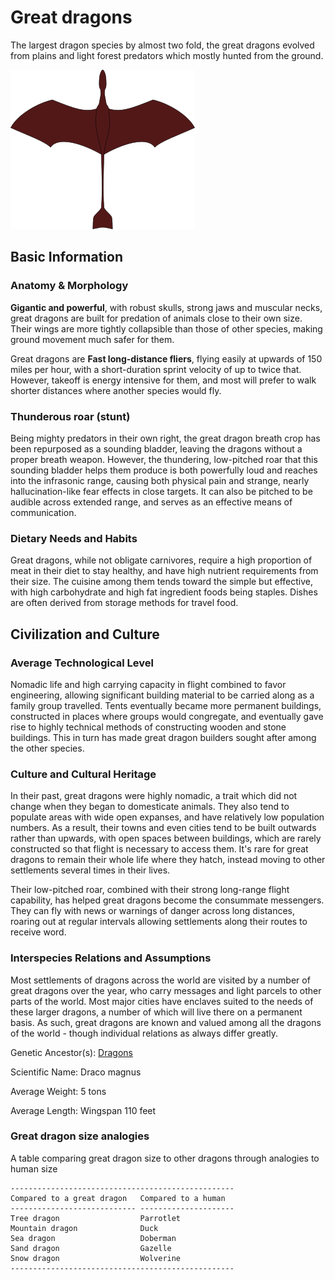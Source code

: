 # Great dragons

The largest dragon species by almost two fold, the great dragons evolved from plains and light forest predators which mostly hunted from the ground.

![Great dragon](../images/great-dragon.png "Great dragon")

## Basic Information

### Anatomy & Morphology

**Gigantic and powerful**, with robust skulls, strong jaws and muscular necks, great dragons are built for predation of animals close to their own size. Their wings are more tightly collapsible than those of other species, making ground movement much safer for them.

Great dragons are **Fast long-distance fliers**, flying easily at upwards of 150 miles per hour, with a short-duration sprint velocity of up to twice that. However, takeoff is energy intensive for them, and most will prefer to walk shorter distances where another species would fly.

### Thunderous roar (stunt)

Being mighty predators in their own right, the great dragon breath crop has been repurposed as a sounding bladder, leaving the dragons without a proper breath weapon. However, the thundering, low-pitched roar that this sounding bladder helps them produce is both powerfully loud and reaches into the infrasonic range, causing both physical pain and strange, nearly hallucination-like fear effects in close targets. It can also be pitched to be audible across extended range, and serves as an effective means of communication.

### Dietary Needs and Habits

Great dragons, while not obligate carnivores, require a high proportion of meat in their diet to stay healthy, and have high nutrient requirements from their size. The cuisine among them tends toward the simple but effective, with high carbohydrate and high fat ingredient foods being staples. Dishes are often derived from storage methods for travel food.

## Civilization and Culture

### Average Technological Level

Nomadic life and high carrying capacity in flight combined to favor engineering, allowing significant building material to be carried along as a family group travelled. Tents eventually became more permanent buildings, constructed in places where groups would congregate, and eventually gave rise to highly technical methods of constructing wooden and stone buildings. This in turn has made great dragon builders sought after among the other species.

### Culture and Cultural Heritage

In their past, great dragons were highly nomadic, a trait which did not change when they began to domesticate animals. They also tend to populate areas with wide open expanses, and have relatively low population numbers. As a result, their towns and even cities tend to be built outwards rather than upwards, with open spaces between buildings, which are rarely constructed so that flight is necessary to access them. It's rare for great dragons to remain their whole life where they hatch, instead moving to other settlements several times in their lives.

Their low-pitched roar, combined with their strong long-range flight capability, has helped great dragons become the consummate messengers. They can fly with news or warnings of danger across long distances, roaring out at regular intervals allowing settlements along their routes to receive word.

### Interspecies Relations and Assumptions

Most settlements of dragons across the world are visited by a number of great dragons over the year, who carry messages and light parcels to other parts of the world. Most major cities have enclaves suited to the needs of these larger dragons, a number of which will live there on a permanent basis. As such, great dragons are known and valued among all the dragons of the world - though individual relations as always differ greatly.

Genetic Ancestor(s): [Dragons](/creatures/dragons.md)

Scientific Name: Draco magnus

Average Weight: 5 tons

Average Length: Wingspan 110 feet

### Great dragon size analogies

A table comparing great dragon size to other dragons through analogies to human size

    --------------------------------------------------
    Compared to a great dragon   Compared to a human
    ---------------------------- ---------------------
    Tree dragon                  Parrotlet
    Mountain dragon              Duck
    Sea dragon                   Doberman
    Sand dragon                  Gazelle
    Snow dragon                  Wolverine
    --------------------------------------------------
